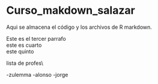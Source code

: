 # Curso_makdown_salazar

Aqui se almacena el código y los archivos de R markdown.

Este es el tercer parrafo\
este es cuarto\
este quinto

lista de profes\  


-zulemma 
-alonso 
-jorge
